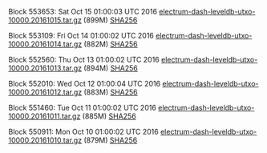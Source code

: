 Block 553653: Sat Oct 15 01:00:03 UTC 2016 [electrum-dash-leveldb-utxo-10000.20161015.tar.gz](https://transfer.sh/Gq2cG/electrum-dash-leveldb-utxo-10000.20161015.tar.gz) (899M) [SHA256](https://transfer.sh/vwLcn/electrum-dash-leveldb-utxo-10000.20161015.tar.gz.sha256)

Block 553109: Fri Oct 14 01:00:02 UTC 2016 [electrum-dash-leveldb-utxo-10000.20161014.tar.gz](https://transfer.sh/uRLTb/electrum-dash-leveldb-utxo-10000.20161014.tar.gz) (882M) [SHA256](https://transfer.sh/D3JaZ/electrum-dash-leveldb-utxo-10000.20161014.tar.gz.sha256)

Block 552560: Thu Oct 13 01:00:02 UTC 2016 [electrum-dash-leveldb-utxo-10000.20161013.tar.gz](https://transfer.sh/I41g7/electrum-dash-leveldb-utxo-10000.20161013.tar.gz) (894M) [SHA256](https://transfer.sh/rCDLZ/electrum-dash-leveldb-utxo-10000.20161013.tar.gz.sha256)

Block 552010: Wed Oct 12 01:00:04 UTC 2016 [electrum-dash-leveldb-utxo-10000.20161012.tar.gz](https://transfer.sh/tDY8D/electrum-dash-leveldb-utxo-10000.20161012.tar.gz) (883M) [SHA256](https://transfer.sh/539MH/electrum-dash-leveldb-utxo-10000.20161012.tar.gz.sha256)

Block 551460: Tue Oct 11 01:00:02 UTC 2016 [electrum-dash-leveldb-utxo-10000.20161011.tar.gz](https://transfer.sh/ybbXF/electrum-dash-leveldb-utxo-10000.20161011.tar.gz) (885M) [SHA256](https://transfer.sh/I5ds0/electrum-dash-leveldb-utxo-10000.20161011.tar.gz.sha256)

Block 550911: Mon Oct 10 01:00:02 UTC 2016 [electrum-dash-leveldb-utxo-10000.20161010.tar.gz](https://transfer.sh/8i1Uf/electrum-dash-leveldb-utxo-10000.20161010.tar.gz) (879M) [SHA256](https://transfer.sh/nc8bA/electrum-dash-leveldb-utxo-10000.20161010.tar.gz.sha256)
